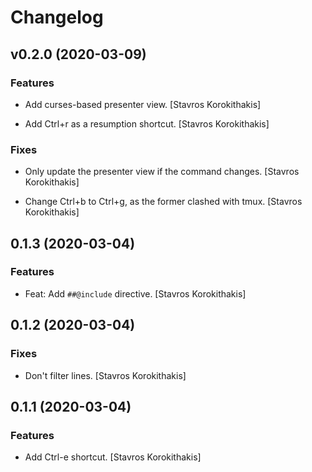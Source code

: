 # Changelog


## v0.2.0 (2020-03-09)

### Features

* Add curses-based presenter view. [Stavros Korokithakis]

* Add Ctrl+r as a resumption shortcut. [Stavros Korokithakis]

### Fixes

* Only update the presenter view if the command changes. [Stavros Korokithakis]

* Change Ctrl+b to Ctrl+g, as the former clashed with tmux. [Stavros Korokithakis]


## 0.1.3 (2020-03-04)

### Features

* Feat: Add `##@include` directive. [Stavros Korokithakis]


## 0.1.2 (2020-03-04)

### Fixes

* Don't filter lines. [Stavros Korokithakis]


## 0.1.1 (2020-03-04)

### Features

* Add Ctrl-e shortcut. [Stavros Korokithakis]


